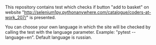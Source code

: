 This repository contains test which checks if button "add to basket" on website "http://selenium1py.pythonanywhere.com/catalogue/coders-at-work_207/" is presented.

You can choose your own language in which the site will be checked by calling the test with the language parameter. Example: "pytest --language=en". Default language is russian.
